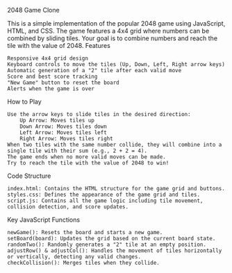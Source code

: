 2048 Game Clone

This is a simple implementation of the popular 2048 game using JavaScript, HTML, and CSS. The game features a 4x4 grid where numbers can be combined by sliding tiles. Your goal is to combine numbers and reach the tile with the value of 2048.
Features

    Responsive 4x4 grid design
    Keyboard controls to move the tiles (Up, Down, Left, Right arrow keys)
    Automatic generation of a "2" tile after each valid move
    Score and best score tracking
    "New Game" button to reset the board
    Alerts when the game is over

How to Play

    Use the arrow keys to slide tiles in the desired direction:
        Up Arrow: Moves tiles up
        Down Arrow: Moves tiles down
        Left Arrow: Moves tiles left
        Right Arrow: Moves tiles right
    When two tiles with the same number collide, they will combine into a single tile with their sum (e.g., 2 + 2 = 4).
    The game ends when no more valid moves can be made.
    Try to reach the tile with the value of 2048 to win!

Code Structure

    index.html: Contains the HTML structure for the game grid and buttons.
    styles.css: Defines the appearance of the game grid and tiles.
    script.js: Contains all the game logic including tile movement, collision detection, and score updates.

Key JavaScript Functions

    newGame(): Resets the board and starts a new game.
    setBoard(board): Updates the grid based on the current board state.
    randomTwo(): Randomly generates a "2" tile at an empty position.
    adjustRow() & adjustCol(): Handles the movement of tiles horizontally or vertically, detecting any valid changes.
    checkCollision(): Merges tiles when they collide.
